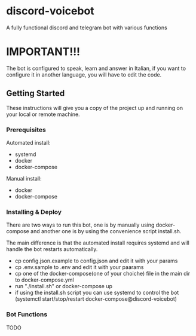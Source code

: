 # discord-voicebot

A fully functional discord and telegram bot with various functions

# IMPORTANT!!!

The bot is configured to speak, learn and answer in Italian, if you want to configure it in another language, you will have to edit the code.

## Getting Started

These instructions will give you a copy of the project up and running on
your local or remote machine.

### Prerequisites

Automated install:
- systemd
- docker
- docker-compose

Manual install: 
- docker
- docker-compose

### Installing & Deploy

There are two ways to run this bot, one is by manually using docker-compose 
and another one is by using the convenience script install.sh.

The main difference is that the automated install requires systemd and will 
handle the bot restarts automatically.

- cp config.json.example to config.json and edit it with your params
- cp .env.sample to .env and edit it with your paarams
- cp one of the docker-compose(one of your choiche) file in the main dir to docker-compose.yml
- run "./install.sh" or docker-compose up
- if using the install.sh script you can use systemd to control the bot (systemctl start/stop/restart docker-compose@discord-voicebot)

### Bot Functions

TODO

